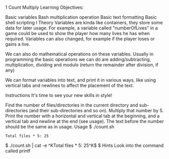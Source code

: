 
1
Count Multiply
Learning Objectives:

Basic variables
Bash multiplication operation
Basic text formatting
Basic shell scripting I
Theory
Variables are kinda like containers, they store some data for later usage. For
example, a variable called "numberOfLives" in a game could be used to show the
player how many lives he has when required. Variables can also changed, for
example if the player loses or gains a live.

We can also do mathematical operations on these variables. Usually in
programming the basic operations we can do are adding/subtracting,
multiplication, dividing and modulo (return the remainder after division, if any)

We can format variables into text, and print it in various ways, like using
vertical tabs and newlines to affect the placement of the text.

Instructions
It's time to see your new skills in style!

Find the number of files/directories in the current directory and
sub-directories (and their sub-directories and so on).
Multiply that number by 5.
Print the number with a horizontal and vertical tab at the beginning, and a
vertical tab and newline at the end (see usage). The text before the number
should be the same as in usage.
Usage
$ ./count.sh 

    Total files * 5: 25

$ ./count.sh | cat -e
        ^KTotal files * 5: 25^K$
$
Hints
Look into the command called printf